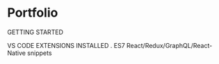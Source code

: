# Portfolio


GETTING STARTED



VS CODE EXTENSIONS INSTALLED
. ES7 React/Redux/GraphQL/React-Native snippets
